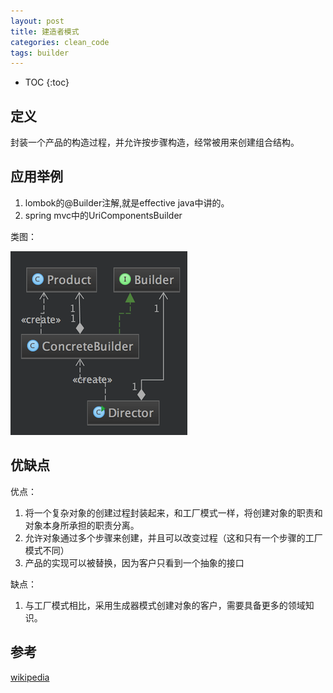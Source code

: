 ```yaml
---
layout: post
title: 建造者模式
categories: clean_code
tags: builder
---
```


* TOC
{:toc}

## 定义

封装一个产品的构造过程，并允许按步骤构造，经常被用来创建组合结构。

## 应用举例

1. lombok的@Builder注解,就是effective java中讲的。
2. spring mvc中的UriComponentsBuilder

类图：

![builder](/images/design_pattern/builder.png)

## 优缺点

优点：

1. 将一个复杂对象的创建过程封装起来，和工厂模式一样，将创建对象的职责和对象本身所承担的职责分离。
2. 允许对象通过多个步骤来创建，并且可以改变过程（这和只有一个步骤的工厂模式不同）
3. 产品的实现可以被替换，因为客户只看到一个抽象的接口

缺点：

1. 与工厂模式相比，采用生成器模式创建对象的客户，需要具备更多的领域知识。

## 参考

[wikipedia](https://en.wikipedia.org/wiki/Builder_pattern)
